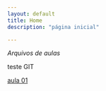 ```yaml
---
layout: default
title: Home
description: "página inicial"

---
```


*Arquivos de aulas*

teste GIT

[aula 01](/_posts/srcAula01.md)
